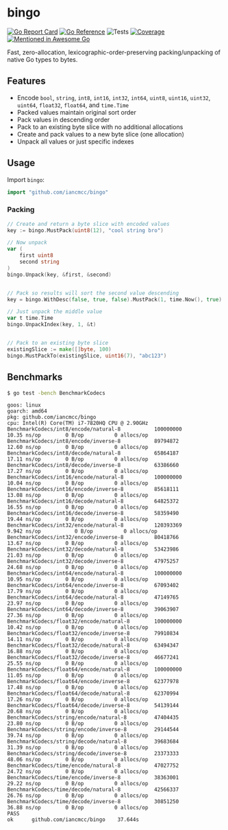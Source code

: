 # bingo

[![Go Report Card](https://goreportcard.com/badge/github.com/iancmcc/bingo?style=flat-square)](https://goreportcard.com/report/github.com/iancmcc/bingo)
[![Go Reference](https://pkg.go.dev/badge/github.com/iancmcc/bingo.svg)](https://pkg.go.dev/github.com/iancmcc/bingo)
![Tests](https://github.com/iancmcc/bingo/actions/workflows/tests.yml/badge.svg)
[![Coverage](https://coveralls.io/repos/github/iancmcc/bingo/badge.svg?branch=main)](https://coveralls.io/github/iancmcc/bingo?branch=main)
[![Mentioned in Awesome Go](https://awesome.re/mentioned-badge.svg)](https://github.com/avelino/awesome-go)

Fast, zero-allocation, lexicographic-order-preserving packing/unpacking of native Go types to bytes.

## Features

* Encode `bool`, `string`, `int8`, `int16`, `int32`, `int64`, `uint8`, `uint16`, `uint32`, `uint64`, `float32`, `float64`, and `time.Time`
* Packed values maintain original sort order
* Pack values in descending order
* Pack to an existing byte slice with no additional allocations
* Create and pack values to a new byte slice (one allocation)
* Unpack all values or just specific indexes

## Usage

Import `bingo`:

```go
import "github.com/iancmcc/bingo"
```

### Packing

```go
// Create and return a byte slice with encoded values
key := bingo.MustPack(uint8(12), "cool string bro")

// Now unpack
var (
    first uint8
    second string
)
bingo.Unpack(key, &first, &second)


// Pack so results will sort the second value descending
key = bingo.WithDesc(false, true, false).MustPack(1, time.Now(), true)

// Just unpack the middle value
var t time.Time
bingo.UnpackIndex(key, 1, &t)


// Pack to an existing byte slice
existingSlice := make([]byte, 100)
bingo.MustPackTo(existingSlice, uint16(7), "abc123")
```

## Benchmarks

```sh
$ go test -bench BenchmarkCodecs
```

```
goos: linux
goarch: amd64
pkg: github.com/iancmcc/bingo
cpu: Intel(R) Core(TM) i7-7820HQ CPU @ 2.90GHz
BenchmarkCodecs/int8/encode/natural-8         	100000000	        10.35 ns/op	       0 B/op	       0 allocs/op
BenchmarkCodecs/int8/encode/inverse-8         	89794872	        12.60 ns/op	       0 B/op	       0 allocs/op
BenchmarkCodecs/int8/decode/natural-8         	65864187	        17.11 ns/op	       0 B/op	       0 allocs/op
BenchmarkCodecs/int8/decode/inverse-8         	63386660	        17.27 ns/op	       0 B/op	       0 allocs/op
BenchmarkCodecs/int16/encode/natural-8        	100000000	        10.04 ns/op	       0 B/op	       0 allocs/op
BenchmarkCodecs/int16/encode/inverse-8        	85618111	        13.08 ns/op	       0 B/op	       0 allocs/op
BenchmarkCodecs/int16/decode/natural-8        	64825372	        16.55 ns/op	       0 B/op	       0 allocs/op
BenchmarkCodecs/int16/decode/inverse-8        	58359490	        19.44 ns/op	       0 B/op	       0 allocs/op
BenchmarkCodecs/int32/encode/natural-8        	120393369	         9.942 ns/op	       0 B/op	       0 allocs/op
BenchmarkCodecs/int32/encode/inverse-8        	80418766	        13.67 ns/op	       0 B/op	       0 allocs/op
BenchmarkCodecs/int32/decode/natural-8        	53423986	        21.03 ns/op	       0 B/op	       0 allocs/op
BenchmarkCodecs/int32/decode/inverse-8        	47975257	        24.68 ns/op	       0 B/op	       0 allocs/op
BenchmarkCodecs/int64/encode/natural-8        	100000000	        10.95 ns/op	       0 B/op	       0 allocs/op
BenchmarkCodecs/int64/encode/inverse-8        	67093402	        17.79 ns/op	       0 B/op	       0 allocs/op
BenchmarkCodecs/int64/decode/natural-8        	47149765	        23.97 ns/op	       0 B/op	       0 allocs/op
BenchmarkCodecs/int64/decode/inverse-8        	39063907	        27.36 ns/op	       0 B/op	       0 allocs/op
BenchmarkCodecs/float32/encode/natural-8      	100000000	        10.42 ns/op	       0 B/op	       0 allocs/op
BenchmarkCodecs/float32/encode/inverse-8      	79910834	        14.11 ns/op	       0 B/op	       0 allocs/op
BenchmarkCodecs/float32/decode/natural-8      	63494347	        16.88 ns/op	       0 B/op	       0 allocs/op
BenchmarkCodecs/float32/decode/inverse-8      	46677241	        25.55 ns/op	       0 B/op	       0 allocs/op
BenchmarkCodecs/float64/encode/natural-8      	100000000	        11.05 ns/op	       0 B/op	       0 allocs/op
BenchmarkCodecs/float64/encode/inverse-8      	62377978	        17.48 ns/op	       0 B/op	       0 allocs/op
BenchmarkCodecs/float64/decode/natural-8      	62370994	        17.26 ns/op	       0 B/op	       0 allocs/op
BenchmarkCodecs/float64/decode/inverse-8      	54139144	        20.68 ns/op	       0 B/op	       0 allocs/op
BenchmarkCodecs/string/encode/natural-8       	47404435	        23.80 ns/op	       0 B/op	       0 allocs/op
BenchmarkCodecs/string/encode/inverse-8       	29144544	        39.74 ns/op	       0 B/op	       0 allocs/op
BenchmarkCodecs/string/decode/natural-8       	39683684	        31.39 ns/op	       0 B/op	       0 allocs/op
BenchmarkCodecs/string/decode/inverse-8       	23373333	        48.06 ns/op	       0 B/op	       0 allocs/op
BenchmarkCodecs/time/encode/natural-8         	47027752	        24.72 ns/op	       0 B/op	       0 allocs/op
BenchmarkCodecs/time/encode/inverse-8         	38363001	        29.22 ns/op	       0 B/op	       0 allocs/op
BenchmarkCodecs/time/decode/natural-8         	42566337	        26.76 ns/op	       0 B/op	       0 allocs/op
BenchmarkCodecs/time/decode/inverse-8         	30851250	        36.88 ns/op	       0 B/op	       0 allocs/op
PASS
ok  	github.com/iancmcc/bingo	37.644s
```
